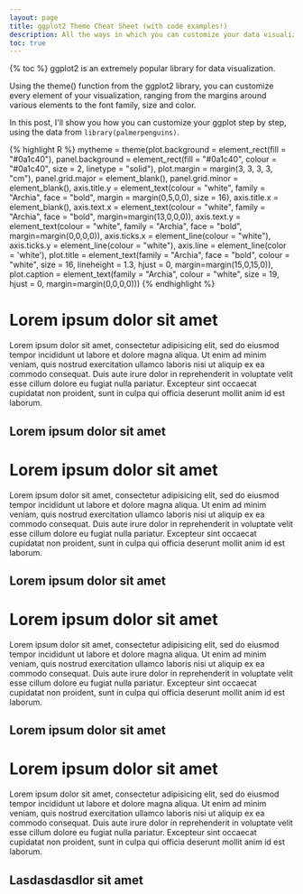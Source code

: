 ```yaml
---
layout: page
title: ggplot2 Theme Cheat Sheet (with code examples!)
description: All the ways in which you can customize your data visualizations in ggplot2.
toc: true
---
```

{% toc %}
ggplot2 is an extremely popular library for data visualization.

Using the theme() function from the ggplot2 library, you can customize every element of your visualization, ranging from the margins around various elements to the font family, size and color.

In this post, I'll show you how you can customize your ggplot step by step, using the data from <code>library(palmerpenguins)</code>.

{% highlight R %}
mytheme = theme(plot.background = element_rect(fill = "#0a1c40"),
        panel.background = element_rect(fill = "#0a1c40", colour = "#0a1c40",
                                size = 2, linetype = "solid"),
        plot.margin = margin(3, 3, 3, 3, "cm"),
        panel.grid.major = element_blank(),
        panel.grid.minor = element_blank(),
        axis.title.y = element_text(colour = "white", family = "Archia", face = "bold", margin = margin(0,5,0,0), size = 16),
        axis.title.x = element_blank(),
        axis.text.x = element_text(colour = "white", family = "Archia", face = "bold", margin=margin(13,0,0,0)),
        axis.text.y = element_text(colour = "white", family = "Archia", face = "bold", margin=margin(0,0,0,0)),
        axis.ticks.x = element_line(colour = "white"),
        axis.ticks.y = element_line(colour = "white"),
        axis.line = element_line(color = 'white'),
        plot.title = element_text(family = "Archia",
                                  face = "bold",
                                  colour = "white",
                                  size = 16,
                                  lineheight = 1.3,
                                  hjust = 0,
                                  margin=margin(15,0,15,0)),
        plot.caption = element_text(family = "Archia",
                                    colour = "white",
                                    size = 19,
                                    hjust = 0,
                                    margin=margin(0,0,0,0)))
{% endhighlight %}

<h1>Lorem ipsum dolor sit amet</h1>
Lorem ipsum dolor sit amet, consectetur adipisicing elit, sed do eiusmod tempor incididunt ut labore et dolore magna aliqua. Ut enim ad minim veniam, quis nostrud exercitation ullamco laboris nisi ut aliquip ex ea commodo consequat. Duis aute irure dolor in reprehenderit in voluptate velit esse cillum dolore eu fugiat nulla pariatur. Excepteur sint occaecat cupidatat non proident, sunt in culpa qui officia deserunt mollit anim id est laborum.
<h2>Lorem ipsum dolor sit amet</h2>
<h1>Lorem ipsum dolor sit amet</h1>
Lorem ipsum dolor sit amet, consectetur adipisicing elit, sed do eiusmod tempor incididunt ut labore et dolore magna aliqua. Ut enim ad minim veniam, quis nostrud exercitation ullamco laboris nisi ut aliquip ex ea commodo consequat. Duis aute irure dolor in reprehenderit in voluptate velit esse cillum dolore eu fugiat nulla pariatur. Excepteur sint occaecat cupidatat non proident, sunt in culpa qui officia deserunt mollit anim id est laborum.
<h2>Lorem ipsum dolor sit amet</h2>
<h1>Lorem ipsum dolor sit amet</h1>
Lorem ipsum dolor sit amet, consectetur adipisicing elit, sed do eiusmod tempor incididunt ut labore et dolore magna aliqua. Ut enim ad minim veniam, quis nostrud exercitation ullamco laboris nisi ut aliquip ex ea commodo consequat. Duis aute irure dolor in reprehenderit in voluptate velit esse cillum dolore eu fugiat nulla pariatur. Excepteur sint occaecat cupidatat non proident, sunt in culpa qui officia deserunt mollit anim id est laborum.
<h2>Lorem ipsum dolor sit amet</h2>
<h1>Lorem ipsum dolor sit amet</h1>
Lorem ipsum dolor sit amet, consectetur adipisicing elit, sed do eiusmod tempor incididunt ut labore et dolore magna aliqua. Ut enim ad minim veniam, quis nostrud exercitation ullamco laboris nisi ut aliquip ex ea commodo consequat. Duis aute irure dolor in reprehenderit in voluptate velit esse cillum dolore eu fugiat nulla pariatur. Excepteur sint occaecat cupidatat non proident, sunt in culpa qui officia deserunt mollit anim id est laborum.
<h2>Lasdasdasdlor sit amet</h2>

